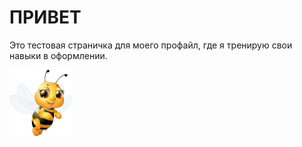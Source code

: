 # ПРИВЕТ
Это тестовая страничка для моего профайл, где я тренирую свои навыки в оформлении.

<img alighn="center" alt="html5" width="100" src="https://github.com/agvaravin/agvaravin/blob/main/pche.jpg" />
